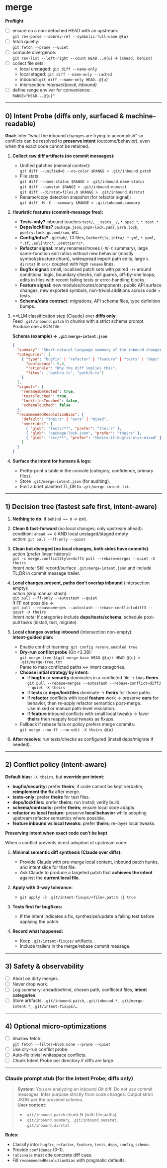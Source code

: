 # merge 

**Preflight**

* [ ] ensure on a non-detached HEAD with an upstream:  
  `git rev-parse --abbrev-ref --symbolic-full-name @{u}`
* [ ] fetch quietly:  
  `git fetch --prune --quiet`
* [ ] compute divergence:  
  `git rev-list --left-right --count HEAD...@{u}` → `(ahead, behind)`
* [ ] collect file sets:
  * local unstaged: `git diff --name-only`
  * local staged: `git diff --name-only --cached`
  * inbound: `git diff --name-only HEAD..@{u}`
  * intersection: _intersect(local, inbound)_
* [ ] define range env var for convenience:  
  `RANGE="HEAD...@{u}"`

---

## 0) **Intent Probe (diffs only, surfaced & machine-readable)**

**Goal:** infer “what the inbound changes are trying to accomplish” so conflicts can be resolved to **preserve intent** (outcome/behavior), even when the exact code cannot be retained.

1) **Collect raw diff artifacts (no commit messages):**
   - Unified patches (minimal context):  
     `git diff --unified=0 --no-color $RANGE > .git/inbound.patch`
   - File stats:  
     `git diff --name-status $RANGE > .git/inbound.name-status`  
     `git diff --numstat $RANGE > .git/inbound.numstat`  
     `git diff --dirstat=files,0 $RANGE > .git/inbound.dirstat`
   - Rename/copy detection snapshot (for refactor signal):  
     `git diff -M -C --summary $RANGE > .git/inbound.summary`

2) **Heuristic features (commit-message free):**
   - **Tests-only?** inbound touches `test/`, `__tests__/`, `*.spec.*`, `*.test.*`.
   - **Deps/lockfiles?** `package.json`, `pnpm-lock.yaml`, `yarn.lock`, `poetry.lock`, `go.mod/sum`, etc.
   - **Config/infra?** `.github/`, CI files, `Dockerfile`, `infra/`, `*.yml`, `*.yaml`, `*.tf`, `.eslintrc*`, `.prettierrc*`.
   - **Refactor signal:** many renames/moves (`-M`/`-C` summary), large same-function edit ratios without new behavior (mostly symbol/structure churn), widespread import path edits, large `% dirstat` in `src/` coupled with high `rename` lines.
   - **Bugfix signal:** small, localized patch sets with paired `-`/`+` around conditional logic, boundary checks, null guards, off-by-one loops; edits in files with recent failing tests or error-handling blocks.
   - **Feature signal:** new modules/routes/components, public API surface changes, new exported symbols, non-trivial additions across code + tests.
   - **Schema/data contract:** migrations, API schema files, type definition bumps.

3) **LLM classification step (Claude) over **diffs only**:  
   Feed `.git/inbound.patch` in chunks with a strict schema prompt. Produce one JSON file:

   **Schema (example) → `.git/merge-intent.json`**
   ```json
   {
     "summary": "Short natural-language summary of the inbound changes (from diffs only).",
     "categories": [
       { "type": "bugfix" | "refactor" | "feature" | "tests" | "deps" | "config" | "schema",
         "confidence": 0.0,
         "rationale": "Why the diff implies this",
         "files": ["path/a.ts", "path/b.ts"]
       }
     ],
     "signals": {
       "renamesDetected": true,
       "testsTouched": true,
       "lockfilesTouched": false,
       "schemaTouched": false
     },
     "recommendedResolutionBias": {
       "default": "theirs" | "ours" | "mixed",
       "overrides": [
         { "glob": "tests/**", "prefer": "theirs" },
         { "glob": "package-lock.json", "prefer": "theirs" },
         { "glob": "src/**", "prefer": "theirs-if-bugfix-else-mixed" }
       ]
     }
   }
   ```

4) **Surface the intent for humans & logs:**
   - Pretty-print a table in the console (category, confidence, primary files).
   - Store `.git/merge-intent.json` (for auditing).
   - Emit a brief plaintext TL;DR to `.git/merge-intent.txt`.

---

## 1) Decision tree (fastest safe first, **intent-aware**)

1. **Nothing to do**: if `behind == 0` → exit.

2. **Clean & fast-forward** (no local changes; only upstream ahead):  
   condition: `ahead == 0` AND local unstaged/staged empty  
   action: `git pull --ff-only --quiet`

3. **Clean but diverged (no local changes, both sides have commits)**:  
   action (prefer linear history):  
   `git -c merge.conflictStyle=diff3 pull --rebase=merges --quiet -X theirs`  
   _Intent note:_ Still record/surface `.git/merge-intent.json` and include TL;DR in commit message trailer.

4. **Local changes present, paths don’t overlap inbound** (intersection empty):  
   action (skip manual stash):  
   `git pull --ff-only --autostash --quiet`  
   if FF not possible →  
   `git pull --rebase=merges --autostash --rebase-conflict=diff3 --quiet -X theirs`  
   _Intent note:_ If categories include **deps/tests/schema**, schedule post-pull tasks (install, test, migrate).

5. **Local changes overlap inbound** (intersection non-empty):  
   **Intent-guided plan:**
   - Enable conflict learning: `git config rerere.enabled true`
   - **Dry-run conflict probe** (Git ≥2.38):  
     `git merge-tree $(git merge-base HEAD @{u}) HEAD @{u} > .git/merge-tree.txt`  
     Parse to map conflicted paths ↔ intent categories.
   - **Choose initial strategy by intent:**
     - If **bugfix** or **security** dominates in a conflicted file → bias **theirs**.  
       `git pull --rebase=merges --autostash --rebase-conflict=diff3 --quiet -X theirs`
     - If **tests** or **deps/lockfiles** dominate → **theirs** for those paths.
     - If **refactor** conflicts with local **feature** work → preserve **ours** for behavior, then re-apply refactor semantics post-merge.  
       Use mixed or manual path-level resolution.
     - If **feature** inbound conflicts with small local tweaks → favor **theirs** then reapply local tweaks as fixups.
   - Fallback if rebase fails or policy prefers merge commits:  
     `git merge --no-ff --no-edit -X theirs @{u}`

6. **After resolve**: run tests/checks as configured (install deps/migrate if needed).

---

## 2) **Conflict policy (intent-aware)**

**Default bias:** `-X theirs`, but **override per intent**:

- **bugfix/security:** prefer **theirs**; if code cannot be kept verbatim, **reimplement the fix** after merge.
- **tests-only:** prefer **theirs** for test files.
- **deps/lockfiles:** prefer **theirs**; run install; verify build.
- **schema/contracts:** prefer **theirs**; ensure local code adapts.
- **refactor vs local feature:** preserve **local behavior** while adopting upstream refactor semantics where possible.
- **feature inbound vs local tweaks:** prefer **theirs**; re-layer local tweaks.

**Preserving intent when exact code can’t be kept**

When a conflict prevents direct adoption of upstream code:

1) **Minimal semantic diff synthesis (Claude over diffs):**
   - Provide Claude with pre-merge local content, inbound patch hunks, and intent slice for that file.
   - Ask Claude to produce a targeted patch that **achieves the intent** against the **current local file**.

2) **Apply with 3-way tolerance:**
   - `git apply -3 .git/intent-fixups/<file>.patch || true`

3) **Tests first for bugfixes:**  
   - If the intent indicates a fix, synthesize/update a failing test before applying the patch.

4) **Record what happened:**  
   - Keep `.git/intent-fixups/` artifacts.
   - Include trailers in the merge/rebase commit message.

---

## 3) **Safety & observability**

* [ ] Abort on dirty merges.  
* [ ] Never drop work.  
* [ ] Log summary: ahead/behind, chosen path, conflicted files, **intent categories**.  
* [ ] Store artifacts: `.git/inbound.patch`, `.git/inbound.*`, `.git/merge-intent.*`, `.git/intent-fixups/…`

---

## 4) **Optional micro-optimizations**

* [ ] Shallow fetch:  
  `git fetch --filter=blob:none --prune --quiet`
* [ ] Use dry-run conflict probe.  
* [ ] Auto-fix trivial whitespace conflicts.  
* [ ] Chunk Intent Probe per directory if diffs are large.

---

### Claude prompt stub (for the **Intent Probe**; diffs only)

> **System**: You are analyzing an inbound Git diff. Do not use commit messages. Infer purpose strictly from code changes. Output strict JSON per the provided schema.  
> **User content**:  
> - `.git/inbound.patch` chunk N (with file paths)  
> - `.git/inbound.summary`, `.git/inbound.numstat`, `.git/inbound.dirstat`

**Rules:**
- Classify into: `bugfix`, `refactor`, `feature`, `tests`, `deps`, `config`, `schema`.  
- Provide `confidence` (0–1).  
- `rationale` must cite concrete diff cues.  
- Fill `recommendedResolutionBias` with pragmatic defaults.
